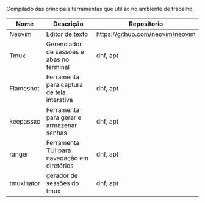 Compilado das principais ferramentas que utilizo no ambiente
de trabalho.

| Nome       | Descrição                                   | Repositorio                      |
|------------|---------------------------------------------|----------------------------------|
| Neovim     | Editor de texto                             | https://github.com/neovim/neovim |
| Tmux       | Gerenciador de sessões e abas no terminal   | dnf, apt                         |
| Flameshot  | Ferramenta para captura de tela interativa  | dnf, apt                         |
| keepassxc  | Ferramenta para gerar e armazenar senhas    | dnf, apt                         |
| ranger     | Ferramenta TUI para navegação em diretórios | dnf, apt                         |
| tmuxinator | gerador de sessões do tmux                  | dnf, apt                         |

